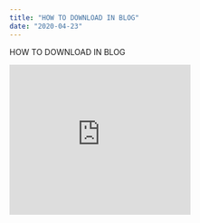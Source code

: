 ```yaml
---
title: "HOW TO DOWNLOAD IN BLOG"
date: "2020-04-23"
---
```


HOW TO DOWNLOAD IN BLOG

<iframe allowfullscreen="allowfullscreen" webkitallowfullscreen="webkitallowfullscreen" mozallowfullscreen="mozallowfullscreen" width="320" height="266" src="https://www.blogger.com/video.g?token=AD6v5dzS444jBwJ0yRgeknc6TdPOvB8qp4P-sLHAo8ax47gkhIYFN4_3GkLvEwnSlYiFDdqWKAg6mAmur5ecwoDsog" class="b-hbp-video b-uploaded" frameborder="0"></div> <div class="separator" style="clear: both; text-align: center;"></div> <p></div></x-turndown></iframe>
